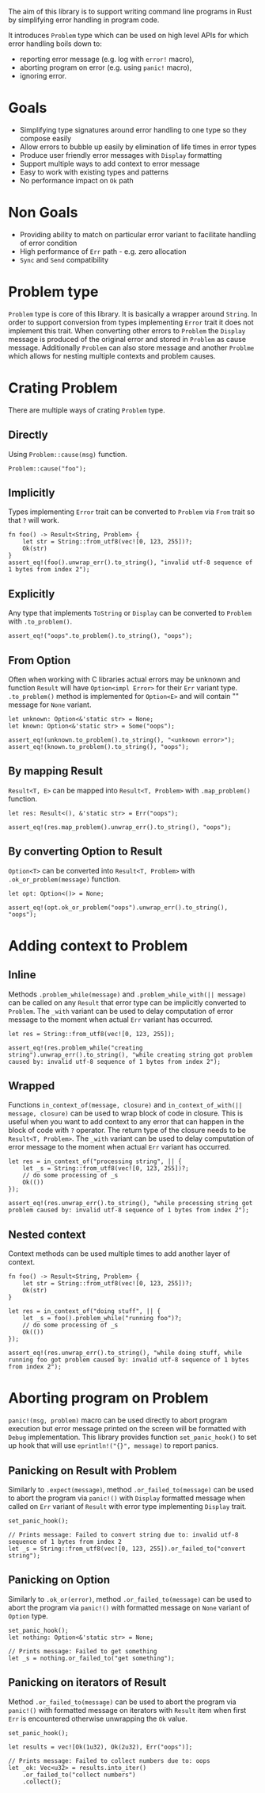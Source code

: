 The aim of this library is to support writing command line programs in Rust by simplifying error handling in program code.

It introduces `Problem` type which can be used on high level APIs for which error handling boils down to:
* reporting error message (e.g. log with `error!` macro),
* aborting program on error (e.g. using `panic!` macro),
* ignoring error.

# Goals
* Simplifying type signatures around error handling to one type so they compose easily
* Allow errors to bubble up easily by elimination of life times in error types
* Produce user friendly error messages with `Display` formatting
* Support multiple ways to add context to error message
* Easy to work with existing types and patterns
* No performance impact on `Ok` path

# Non Goals
* Providing ability to match on particular error variant to facilitate handling of error condition
* High performance of `Err` path - e.g. zero allocation
* `Sync` and `Send` compatibility

# Problem type
`Problem` type is core of this library. It is basically a wrapper around `String`. 
In order to support conversion from types implementing `Error` trait it does not implement this trait.
When converting other errors to `Problem` the `Display` message is produced of the original error and stored in `Problem` as cause message.
Additionally `Problem` can also store message and another `Problme` which allows for nesting multiple contexts and problem causes.

# Crating Problem
There are multiple ways of crating `Problem` type.

## Directly
Using `Problem::cause(msg)` function.

```rust,skt-problem
Problem::cause("foo");
```

## Implicitly
Types implementing `Error` trait can be converted to `Problem` via `From` trait so that `?` will work.

```rust,skt-problem
fn foo() -> Result<String, Problem> {
    let str = String::from_utf8(vec![0, 123, 255])?;
    Ok(str)
}
assert_eq!(foo().unwrap_err().to_string(), "invalid utf-8 sequence of 1 bytes from index 2");
```

## Explicitly
Any type that implements `ToString` or `Display` can be converted to `Problem` with `.to_problem()`.

```rust,skt-problem
assert_eq!("oops".to_problem().to_string(), "oops");
```

## From Option
Often when working with C libraries actual errors may be unknown and function `Result` will have `Option<impl Error>` for their `Err` variant type.
`.to_problem()` method is implemented for `Option<E>` and will contain "<unknown error>" message for `None` variant.

```rust,skt-problem
let unknown: Option<&'static str> = None;
let known: Option<&'static str> = Some("oops");

assert_eq!(unknown.to_problem().to_string(), "<unknown error>");
assert_eq!(known.to_problem().to_string(), "oops");
```

## By mapping Result
`Result<T, E>` can be mapped into `Result<T, Problem>` with `.map_problem()` function.

```rust,skt-problem
let res: Result<(), &'static str> = Err("oops");

assert_eq!(res.map_problem().unwrap_err().to_string(), "oops");
```

## By converting Option to Result
`Option<T>` can be converted into `Result<T, Problem>` with `.ok_or_problem(message)` function.

```rust,skt-problem
let opt: Option<()> = None;

assert_eq!(opt.ok_or_problem("oops").unwrap_err().to_string(), "oops");
```

# Adding context to Problem

## Inline
Methods `.problem_while(message)` and `.problem_while_with(|| message)` can be called on any `Result` that error type can be implicitly converted to `Problem`.
The `_with` variant can be used to delay computation of error message to the moment when actual `Err` variant has occurred.

```rust,skt-problem
let res = String::from_utf8(vec![0, 123, 255]);

assert_eq!(res.problem_while("creating string").unwrap_err().to_string(), "while creating string got problem caused by: invalid utf-8 sequence of 1 bytes from index 2");
```

## Wrapped
Functions `in_context_of(message, closure)` and `in_context_of_with(|| message, closure)` can be used to wrap block of code in closure.
This is useful when you want to add context to any error that can happen in the block of code with `?` operator.
The return type of the closure needs to be `Result<T, Problem>`.
The `_with` variant can be used to delay computation of error message to the moment when actual `Err` variant has occurred.

```rust,skt-problem
let res = in_context_of("processing string", || {
    let _s = String::from_utf8(vec![0, 123, 255])?;
    // do some processing of _s
    Ok(())
});

assert_eq!(res.unwrap_err().to_string(), "while processing string got problem caused by: invalid utf-8 sequence of 1 bytes from index 2");
```

## Nested context
Context methods can be used multiple times to add another layer of context.

```rust,skt-problem
fn foo() -> Result<String, Problem> {
    let str = String::from_utf8(vec![0, 123, 255])?;
    Ok(str)
}

let res = in_context_of("doing stuff", || {
    let _s = foo().problem_while("running foo")?;
    // do some processing of _s
    Ok(())
});

assert_eq!(res.unwrap_err().to_string(), "while doing stuff, while running foo got problem caused by: invalid utf-8 sequence of 1 bytes from index 2");
```

# Aborting program on Problem
`panic!(msg, problem)` macro can be used directly to abort program execution but error message printed on the screen will be formatted with `Debug` implementation.
This library provides function `set_panic_hook()` to set up hook that will use `eprintln!("{}", message)` to report panics.

## Panicking on Result with Problem
Similarly to `.expect(message)`, method `.or_failed_to(message)` can be used to abort the program via `panic!()` with `Display` formatted message when called on `Err` variant of `Result` with error type implementing `Display` trait.

```rust,should_panic,skt-problem
set_panic_hook();

// Prints message: Failed to convert string due to: invalid utf-8 sequence of 1 bytes from index 2
let _s = String::from_utf8(vec![0, 123, 255]).or_failed_to("convert string");
```

## Panicking on Option
Similarly to `.ok_or(error)`, method `.or_failed_to(message)` can be used to abort the program via `panic!()` with formatted message on `None` variant of `Option` type.

```rust,should_panic,skt-problem
set_panic_hook();
let nothing: Option<&'static str> = None;

// Prints message: Failed to get something
let _s = nothing.or_failed_to("get something");
```

## Panicking on iterators of Result
Method `.or_failed_to(message)` can be used to abort the program via `panic!()` with formatted message on iterators with `Result` item when first `Err` is encountered otherwise unwrapping the `Ok` value.

```rust,should_panic,skt-problem
set_panic_hook();

let results = vec![Ok(1u32), Ok(2u32), Err("oops")];

// Prints message: Failed to collect numbers due to: oops
let _ok: Vec<u32> = results.into_iter()
    .or_failed_to("collect numbers")
    .collect();
```